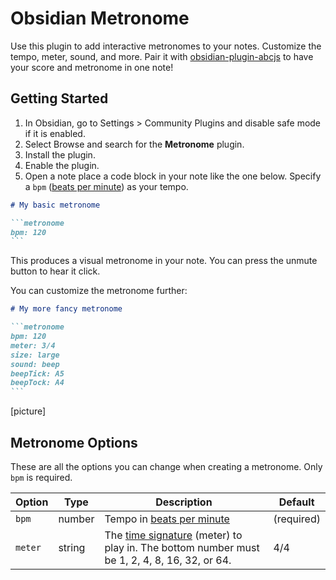# Obsidian Metronome

Use this plugin to add interactive metronomes to your notes. Customize the tempo, meter, sound, and more. Pair it with [obsidian-plugin-abcjs](https://github.com/TilBlechschmidt/obsidian-plugin-abcjs) to have your score and metronome in one note!

## Getting Started

1. In Obsidian, go to Settings > Community Plugins and disable safe mode if it is enabled.
1. Select Browse and search for the **Metronome** plugin.
1. Install the plugin.
1. Enable the plugin.
1. Open a note place a code block in your note like the one below. Specify a `bpm` ([beats per minute](https://en.wikipedia.org/wiki/Tempo)) as your tempo.

````markdown
# My basic metronome

```metronome
bpm: 120
```
````

This produces a visual metronome in your note. You can press the unmute button to hear it click.

You can customize the metronome further:

````markdown
# My more fancy metronome

```metronome
bpm: 120
meter: 3/4
size: large
sound: beep
beepTick: A5
beepTock: A4
```
````

[picture]

## Metronome Options

These are all the options you can change when creating a metronome. Only `bpm` is required.

| Option  | Type   | Description                                                                                                                                 | Default    |
| ------- | ------ | ------------------------------------------------------------------------------------------------------------------------------------------- | ---------- |
| `bpm`   | number | Tempo in [beats per minute](https://en.wikipedia.org/wiki/Tempo)                                                                            | (required) |
| `meter` | string | The [time signature](https://en.wikipedia.org/wiki/Time_signature) (meter) to play in. The bottom number must be 1, 2, 4, 8, 16, 32, or 64. | 4/4        |
